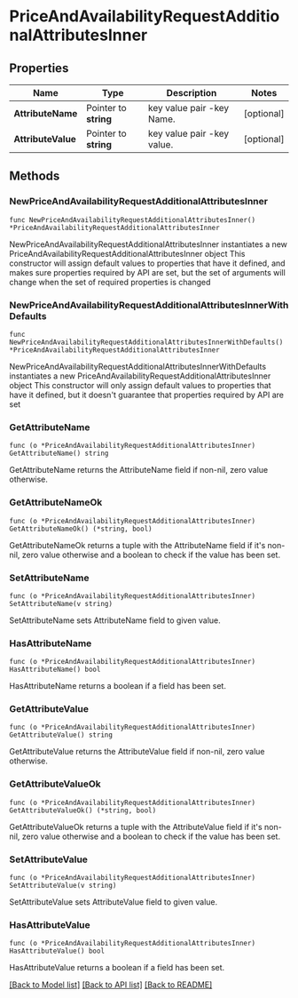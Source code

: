 # PriceAndAvailabilityRequestAdditionalAttributesInner

## Properties

Name | Type | Description | Notes
------------ | ------------- | ------------- | -------------
**AttributeName** | Pointer to **string** | key value pair -key Name. | [optional] 
**AttributeValue** | Pointer to **string** | key value pair -key value. | [optional] 

## Methods

### NewPriceAndAvailabilityRequestAdditionalAttributesInner

`func NewPriceAndAvailabilityRequestAdditionalAttributesInner() *PriceAndAvailabilityRequestAdditionalAttributesInner`

NewPriceAndAvailabilityRequestAdditionalAttributesInner instantiates a new PriceAndAvailabilityRequestAdditionalAttributesInner object
This constructor will assign default values to properties that have it defined,
and makes sure properties required by API are set, but the set of arguments
will change when the set of required properties is changed

### NewPriceAndAvailabilityRequestAdditionalAttributesInnerWithDefaults

`func NewPriceAndAvailabilityRequestAdditionalAttributesInnerWithDefaults() *PriceAndAvailabilityRequestAdditionalAttributesInner`

NewPriceAndAvailabilityRequestAdditionalAttributesInnerWithDefaults instantiates a new PriceAndAvailabilityRequestAdditionalAttributesInner object
This constructor will only assign default values to properties that have it defined,
but it doesn't guarantee that properties required by API are set

### GetAttributeName

`func (o *PriceAndAvailabilityRequestAdditionalAttributesInner) GetAttributeName() string`

GetAttributeName returns the AttributeName field if non-nil, zero value otherwise.

### GetAttributeNameOk

`func (o *PriceAndAvailabilityRequestAdditionalAttributesInner) GetAttributeNameOk() (*string, bool)`

GetAttributeNameOk returns a tuple with the AttributeName field if it's non-nil, zero value otherwise
and a boolean to check if the value has been set.

### SetAttributeName

`func (o *PriceAndAvailabilityRequestAdditionalAttributesInner) SetAttributeName(v string)`

SetAttributeName sets AttributeName field to given value.

### HasAttributeName

`func (o *PriceAndAvailabilityRequestAdditionalAttributesInner) HasAttributeName() bool`

HasAttributeName returns a boolean if a field has been set.

### GetAttributeValue

`func (o *PriceAndAvailabilityRequestAdditionalAttributesInner) GetAttributeValue() string`

GetAttributeValue returns the AttributeValue field if non-nil, zero value otherwise.

### GetAttributeValueOk

`func (o *PriceAndAvailabilityRequestAdditionalAttributesInner) GetAttributeValueOk() (*string, bool)`

GetAttributeValueOk returns a tuple with the AttributeValue field if it's non-nil, zero value otherwise
and a boolean to check if the value has been set.

### SetAttributeValue

`func (o *PriceAndAvailabilityRequestAdditionalAttributesInner) SetAttributeValue(v string)`

SetAttributeValue sets AttributeValue field to given value.

### HasAttributeValue

`func (o *PriceAndAvailabilityRequestAdditionalAttributesInner) HasAttributeValue() bool`

HasAttributeValue returns a boolean if a field has been set.


[[Back to Model list]](../README.md#documentation-for-models) [[Back to API list]](../README.md#documentation-for-api-endpoints) [[Back to README]](../README.md)


